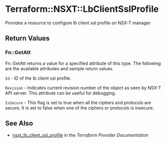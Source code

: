 # Terraform::NSXT::LbClientSslProfile

Provides a resource to configure lb client ssl profile on NSX-T manager

## Return Values

### Fn::GetAtt

Fn::GetAtt returns a value for a specified attribute of this type. The following are the available attributes and sample return values.

`Id` - ID of the lb client ssl profile.

`Revision` - Indicates current revision number of the object as seen by NSX-T API server. This attribute can be useful for debugging.

`IsSecure` - This flag is set to true when all the ciphers and protocols are secure. It is set to false when one of the ciphers or protocols is insecure.

## See Also

* [nsxt_lb_client_ssl_profile](https://www.terraform.io/docs/providers/nsxt/r/lb_client_ssl_profile.html) in the _Terraform Provider Documentation_